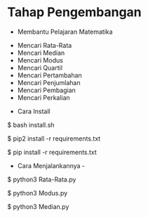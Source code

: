 # Tahap Pengembangan

- Membantu Pelajaran Matematika

* Mencari Rata-Rata
* Mencari Median
* Mencari Modus
* Mencari Quartil
* Mencari Pertambahan
* Mencari Penjumlahan
* Mencari Pembagian
* Mencari Perkalian

- Cara Install 

$ bash install.sh

$ pip2 install -r requirements.txt

$ pip install -r requirements.txt

- Cara Menjalankannya -

$ python3 Rata-Rata.py

$ python3 Modus.py

$ python3 Median.py
